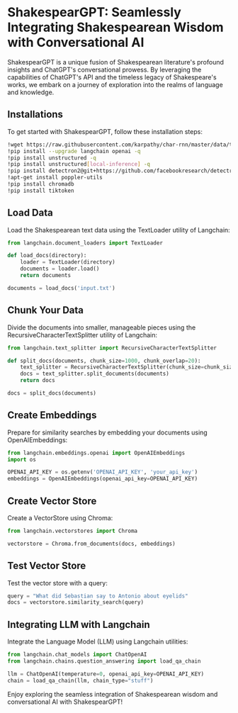 # ShakespearGPT: Seamlessly Integrating Shakespearean Wisdom with Conversational AI

ShakespearGPT is a unique fusion of Shakespearean literature's profound insights and ChatGPT's conversational prowess. By leveraging the capabilities of ChatGPT's API and the timeless legacy of Shakespeare's works, we embark on a journey of exploration into the realms of language and knowledge.

## Installations
To get started with ShakespearGPT, follow these installation steps:

```bash
!wget https://raw.githubusercontent.com/karpathy/char-rnn/master/data/tinyshakespeare/input.txt
!pip install --upgrade langchain openai -q
!pip install unstructured -q
!pip install unstructured[local-inference] -q
!pip install detectron2@git+https://github.com/facebookresearch/detectron2.git@v0.6#egg=detectron2 -q
!apt-get install poppler-utils
!pip install chromadb
!pip install tiktoken
```

## Load Data
Load the Shakespearean text data using the TextLoader utility of Langchain:

```python
from langchain.document_loaders import TextLoader

def load_docs(directory):
    loader = TextLoader(directory)
    documents = loader.load()
    return documents

documents = load_docs('input.txt')
```

## Chunk Your Data
Divide the documents into smaller, manageable pieces using the RecursiveCharacterTextSplitter utility of Langchain:

```python
from langchain.text_splitter import RecursiveCharacterTextSplitter

def split_docs(documents, chunk_size=1000, chunk_overlap=20):
    text_splitter = RecursiveCharacterTextSplitter(chunk_size=chunk_size, chunk_overlap=chunk_overlap)
    docs = text_splitter.split_documents(documents)
    return docs

docs = split_docs(documents)
```

## Create Embeddings
Prepare for similarity searches by embedding your documents using OpenAIEmbeddings:

```python
from langchain.embeddings.openai import OpenAIEmbeddings
import os

OPENAI_API_KEY = os.getenv('OPENAI_API_KEY', 'your_api_key')
embeddings = OpenAIEmbeddings(openai_api_key=OPENAI_API_KEY)
```

## Create Vector Store
Create a VectorStore using Chroma:

```python
from langchain.vectorstores import Chroma

vectorstore = Chroma.from_documents(docs, embeddings)
```

## Test Vector Store
Test the vector store with a query:

```python
query = "What did Sebastian say to Antonio about eyelids"
docs = vectorstore.similarity_search(query)
```

## Integrating LLM with Langchain
Integrate the Language Model (LLM) using Langchain utilities:

```python
from langchain.chat_models import ChatOpenAI
from langchain.chains.question_answering import load_qa_chain

llm = ChatOpenAI(temperature=0, openai_api_key=OPENAI_API_KEY)
chain = load_qa_chain(llm, chain_type="stuff")
```

Enjoy exploring the seamless integration of Shakespearean wisdom and conversational AI with ShakespearGPT!
